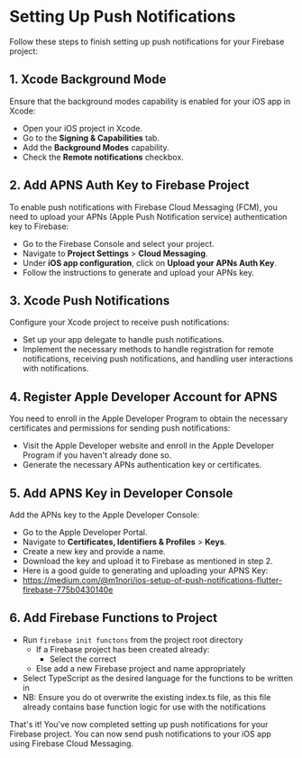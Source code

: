 # Setting Up Push Notifications

Follow these steps to finish setting up push notifications for your Firebase project:

## 1. Xcode Background Mode

Ensure that the background modes capability is enabled for your iOS app in Xcode:

- Open your iOS project in Xcode.
- Go to the **Signing & Capabilities** tab.
- Add the **Background Modes** capability.
- Check the **Remote notifications** checkbox.

## 2. Add APNS Auth Key to Firebase Project

To enable push notifications with Firebase Cloud Messaging (FCM), you need to upload your APNs (Apple Push Notification service) authentication key to Firebase:

- Go to the Firebase Console and select your project.
- Navigate to **Project Settings** > **Cloud Messaging**.
- Under **iOS app configuration**, click on **Upload your APNs Auth Key**.
- Follow the instructions to generate and upload your APNs key.

## 3. Xcode Push Notifications

Configure your Xcode project to receive push notifications:

- Set up your app delegate to handle push notifications.
- Implement the necessary methods to handle registration for remote notifications, receiving push notifications, and handling user interactions with notifications.

## 4. Register Apple Developer Account for APNS

You need to enroll in the Apple Developer Program to obtain the necessary certificates and permissions for sending push notifications:

- Visit the Apple Developer website and enroll in the Apple Developer Program if you haven't already done so.
- Generate the necessary APNs authentication key or certificates.

## 5. Add APNS Key in Developer Console

Add the APNs key to the Apple Developer Console:

- Go to the Apple Developer Portal.
- Navigate to **Certificates, Identifiers & Profiles** > **Keys**.
- Create a new key and provide a name.
- Download the key and upload it to Firebase as mentioned in step 2.
- Here is a good guide to generating and uploading your APNS Key:
- https://medium.com/@m1nori/ios-setup-of-push-notifications-flutter-firebase-775b0430140e

## 6. Add Firebase Functions to Project

- Run `firebase init functons` from the project root directory
  - If a Firebase project has been created already:
    - Select the correct
  - Else add a new Firebase project and name appropriately
- Select TypeScript as the desired language for the functions to be written in
- NB: Ensure you do ot overwrite the existing index.ts file, as this file already contains base function logic for use with the notifications

That's it! You've now completed setting up push notifications for your Firebase project. You can now send push notifications to your iOS app using Firebase Cloud Messaging.
